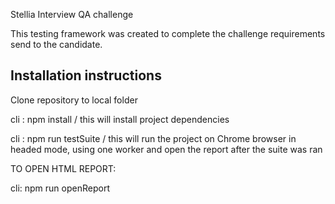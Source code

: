 Stellia Interview QA challenge

This testing framework was created to complete the challenge requirements send to the candidate.

## Installation instructions

Clone repository to local folder

cli : npm install / this will install project dependencies

cli : npm run testSuite / this will run the project on Chrome browser in headed mode, using one worker and open the report after the suite was ran


TO OPEN HTML REPORT:

cli: npm run openReport
